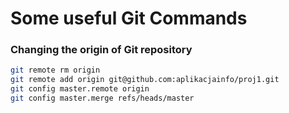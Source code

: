 # Some useful Git Commands

### Changing the origin of Git repository
``` sh
git remote rm origin
git remote add origin git@github.com:aplikacjainfo/proj1.git
git config master.remote origin
git config master.merge refs/heads/master
```
